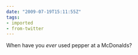 ```yaml
---
date: "2009-07-19T15:11:55Z"
tags:
- imported
- from-twitter
---
```

When have you *ever* used pepper at a McDonalds?
